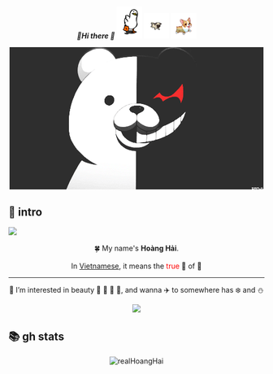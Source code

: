 <div align="center">

  *🚀<b>Hi there 👋 <img src="./duck.gif" width="50"> <img src="./dog.gif" width="50"> <img src="./corgi.gif" width="50"></b>*

</div>

<div align="center">
        <img src="monokuma.gif">
</div>

## 🐶 intro

![](https://komarev.com/ghpvc/?username=realHoangHai&style=flat&color=ff69b4)

<div align="center">

🍀 My name's **Hoàng Hải**.<br/><br/>
 In <ins>Vietnamese</ins>, it means the <span style="color: red;">true</span> 👑 of 🌊<br/><hr>
👀 I’m interested in beauty 🌸 🌹 🌻 🌼, and wanna ✈️ to somewhere has ❄️ and ⛄

</div>

<div align="center">
 
<img src="https://typograssy.deno.dev/api?text=real%20Hoang%20Hai.%20%20%20%20%20%20&l0=fff5f5&l1=e9c5c5&l2=cb7979&l3=daaaaa&l4=7e1a1a&frame=cb7979&speed=100"/>

</div>

## 📚 gh stats

<div align="center"><img align="center" src="https://github-readme-stats.vercel.app/api?username=realHoangHai&show_icons=true&locale=en&layout=compact&hide_border=true&theme=nord&show_icons=true&icon_color=f7f2f6&text_color=faec9b&title_color=d9bb25&count_private=true" alt="realHoangHai" href="https://github.com/realHoangHai" /></div>

